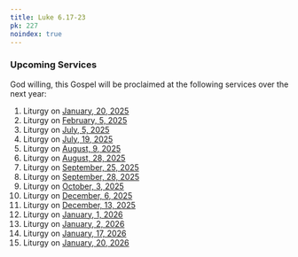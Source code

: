 ```yaml
---
title: Luke 6.17-23
pk: 227
noindex: true
---
```


### Upcoming Services

God willing, this Gospel will be proclaimed at the following services over the next year:


1. Liturgy on [January, 20, 2025](https://orthocal.info/readings/gregorian/2025/01/20/)
1. Liturgy on [February,  5, 2025](https://orthocal.info/readings/gregorian/2025/02/05/)
1. Liturgy on [July,  5, 2025](https://orthocal.info/readings/gregorian/2025/07/05/)
1. Liturgy on [July, 19, 2025](https://orthocal.info/readings/gregorian/2025/07/19/)
1. Liturgy on [August,  9, 2025](https://orthocal.info/readings/gregorian/2025/08/09/)
1. Liturgy on [August, 28, 2025](https://orthocal.info/readings/gregorian/2025/08/28/)
1. Liturgy on [September, 25, 2025](https://orthocal.info/readings/gregorian/2025/09/25/)
1. Liturgy on [September, 28, 2025](https://orthocal.info/readings/gregorian/2025/09/28/)
1. Liturgy on [October,  3, 2025](https://orthocal.info/readings/gregorian/2025/10/03/)
1. Liturgy on [December,  6, 2025](https://orthocal.info/readings/gregorian/2025/12/06/)
1. Liturgy on [December, 13, 2025](https://orthocal.info/readings/gregorian/2025/12/13/)
1. Liturgy on [January,  1, 2026](https://orthocal.info/readings/gregorian/2026/01/01/)
1. Liturgy on [January,  2, 2026](https://orthocal.info/readings/gregorian/2026/01/02/)
1. Liturgy on [January, 17, 2026](https://orthocal.info/readings/gregorian/2026/01/17/)
1. Liturgy on [January, 20, 2026](https://orthocal.info/readings/gregorian/2026/01/20/)
